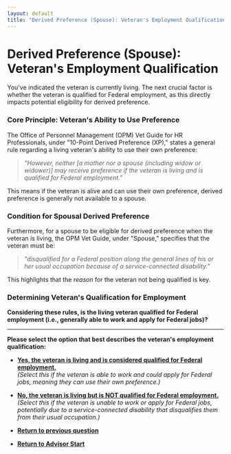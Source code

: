 ```yaml
---
layout: default
title: "Derived Preference (Spouse): Veteran's Employment Qualification"
---
```


# Derived Preference (Spouse): Veteran's Employment Qualification

You've indicated the veteran is currently living. The next crucial factor is whether the veteran is qualified for Federal employment, as this directly impacts potential eligibility for derived preference.

### Core Principle: Veteran's Ability to Use Preference

The Office of Personnel Management (OPM) Vet Guide for HR Professionals, under "10-Point Derived Preference (XP)," states a general rule regarding a living veteran's ability to use their own preference:

> *"However, neither [a mother nor a spouse (including widow or widower)] may receive preference if the veteran is living and is qualified for Federal employment."*

This means if the veteran is alive and can use their own preference, derived preference is generally not available to a spouse.

### Condition for Spousal Derived Preference

Furthermore, for a spouse to be eligible for derived preference when the veteran is living, the OPM Vet Guide, under "Spouse," specifies that the veteran must be:

> *"disqualified for a Federal position along the general lines of his or her usual occupation because of a service-connected disability."*

This highlights that the *reason* for the veteran not being qualified is key.

### Determining Veteran's Qualification for Employment

**Considering these rules, is the living veteran qualified for Federal employment (i.e., generally able to work and apply for Federal jobs)?**

---

**Please select the option that best describes the veteran's employment qualification:**

*   [**Yes, the veteran is living and is considered qualified for Federal employment.**](./ineligible_derived_spouse_vetqualified.md)
    <br>*(Select this if the veteran is able to work and could apply for Federal jobs, meaning they can use their own preference.)*

*   [**No, the veteran is living but is NOT qualified for Federal employment.**](./derived_spouse_vetdisabilityreason.md)
    <br>*(Select this if the veteran is unable to work or apply for Federal jobs, potentially due to a service-connected disability that disqualifies them from their usual occupation.)*

*   [**Return to previous question**](./derived_spouse_vetliving.md)
*   [**Return to Advisor Start**](./start.md)
